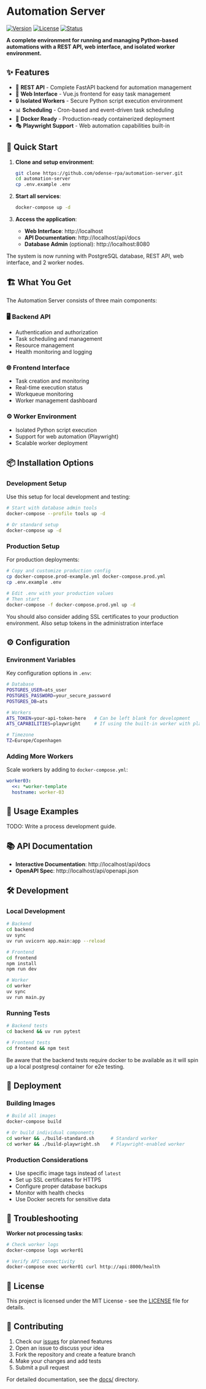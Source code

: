 # Automation Server

[![Version](https://img.shields.io/badge/version-0.2.0-blue.svg)](https://github.com/odense-rpa/automation-server)
[![License](https://img.shields.io/badge/license-MIT-green.svg)](LICENSE)
[![Status](https://img.shields.io/badge/status-beta-orange.svg)](https://github.com/odense-rpa/automation-server/issues)

**A complete environment for running and managing Python-based automations with a REST API, web interface, and isolated worker environment.**

## ✨ Features

- 🚀 **REST API** - Complete FastAPI backend for automation management
- 🎯 **Web Interface** - Vue.js frontend for easy task management  
- 🔒 **Isolated Workers** - Secure Python script execution environment
- 📊 **Scheduling** - Cron-based and event-driven task scheduling
- 🐳 **Docker Ready** - Production-ready containerized deployment
- 🎭 **Playwright Support** - Web automation capabilities built-in

## 🚀 Quick Start

1. **Clone and setup environment**:
   ```bash
   git clone https://github.com/odense-rpa/automation-server.git
   cd automation-server
   cp .env.example .env
   ```

2. **Start all services**:
   ```bash
   docker-compose up -d
   ```

3. **Access the application**:
   - **Web Interface**: http://localhost
   - **API Documentation**: http://localhost/api/docs
   - **Database Admin** (optional): http://localhost:8080

The system is now running with PostgreSQL database, REST API, web interface, and 2 worker nodes.

## 🏗️ What You Get

The Automation Server consists of three main components:

### 🖥️ Backend API
- Authentication and authorization
- Task scheduling and management
- Resource management
- Health monitoring and logging

### 🌐 Frontend Interface  
- Task creation and monitoring
- Real-time execution status
- Workqueue monitoring
- Worker management dashboard

### ⚙️ Worker Environment
- Isolated Python script execution
- Support for web automation (Playwright)
- Scalable worker deployment

## 📦 Installation Options

### Development Setup

Use this setup for local development and testing:

```bash
# Start with database admin tools
docker-compose --profile tools up -d

# Or standard setup
docker-compose up -d
```

### Production Setup

For production deployments:

```bash
# Copy and customize production config
cp docker-compose.prod-example.yml docker-compose.prod.yml
cp .env.example .env

# Edit .env with your production values
# Then start
docker-compose -f docker-compose.prod.yml up -d
```

You should also consider adding SSL certificates to your production environment. Also setup tokens in the administration interface 

## ⚙️ Configuration

### Environment Variables

Key configuration options in `.env`:

```bash
# Database
POSTGRES_USER=ats_user
POSTGRES_PASSWORD=your_secure_password
POSTGRES_DB=ats

# Workers  
ATS_TOKEN=your-api-token-here   # Can be left blank for development
ATS_CAPABILITIES=playwright     # If using the built-in worker with playwright 

# Timezone
TZ=Europe/Copenhagen
```

### Adding More Workers

Scale workers by adding to `docker-compose.yml`:

```yaml
worker03:
  <<: *worker-template
  hostname: worker-03
```

## 📝 Usage Examples

TODO: Write a process development guide.


## 📚 API Documentation

- **Interactive Documentation**: http://localhost/api/docs
- **OpenAPI Spec**: http://localhost/api/openapi.json

## 🛠️ Development

### Local Development

```bash
# Backend
cd backend
uv sync
uv run uvicorn app.main:app --reload

# Frontend  
cd frontend
npm install
npm run dev

# Worker
cd worker
uv sync
uv run main.py
```

### Running Tests

```bash
# Backend tests
cd backend && uv run pytest

# Frontend tests
cd frontend && npm test
```

Be aware that the backend tests require docker to be available as it will spin up a local postgresql container for e2e testing.

## 🚀 Deployment

### Building Images

```bash
# Build all images
docker-compose build

# Or build individual components
cd worker && ./build-standard.sh      # Standard worker
cd worker && ./build-playwright.sh    # Playwright-enabled worker
```

### Production Considerations

- Use specific image tags instead of `latest`
- Set up SSL certificates for HTTPS
- Configure proper database backups
- Monitor with health checks
- Use Docker secrets for sensitive data

## 🔧 Troubleshooting  

**Worker not processing tasks**:
```bash
# Check worker logs
docker-compose logs worker01

# Verify API connectivity
docker-compose exec worker01 curl http://api:8000/health
```

## 📄 License

This project is licensed under the MIT License - see the [LICENSE](LICENSE) file for details.

## 🤝 Contributing

1. Check our [issues](https://github.com/odense-rpa/automation-server/issues) for planned features
2. Open an issue to discuss your idea
3. Fork the repository and create a feature branch
4. Make your changes and add tests
5. Submit a pull request

For detailed documentation, see the [docs/](docs/) directory.